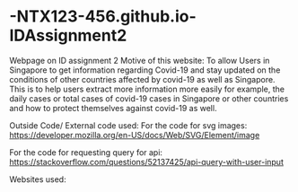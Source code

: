 # -NTX123-456.github.io-IDAssignment2
Webpage on ID assignment 2
Motive of this website: To allow Users in Singapore to get information regarding Covid-19 and stay updated on the conditions of 
other countries affected by covid-19 as well as Singapore. This is to help users extract more information more easily for example, the
daily cases or total cases of covid-19 cases in Singapore or other countries and how to protect themselves against covid-19 as well.

Outside Code/ External code used:
For the code for svg images: https://developer.mozilla.org/en-US/docs/Web/SVG/Element/image

For the code for requesting query for api: https://stackoverflow.com/questions/52137425/api-query-with-user-input

Websites used:
